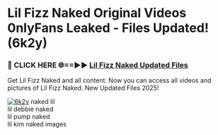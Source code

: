 # Lil Fizz Naked Original Videos 0nlyFans Leaked - Files Updated! (6k2y)

<h3>🔴 CLICK HERE 🌐==►► <a href="https://tinyurl.com/yckcrads" rel="nofollow">Lil Fizz Naked Updated Files</a></h3>

Get Lil Fizz Naked and all content. Now you can access all videos and pictures of Lil Fizz Naked. New Updated Files 2025!

[![6k2y](https://i.imgur.com/hpKpOFt.gif)](https://tinyurl.com/yckcrads)
naked lil<br>
lil debbie naked<br>
lil pump naked<br>
lil kim naked images